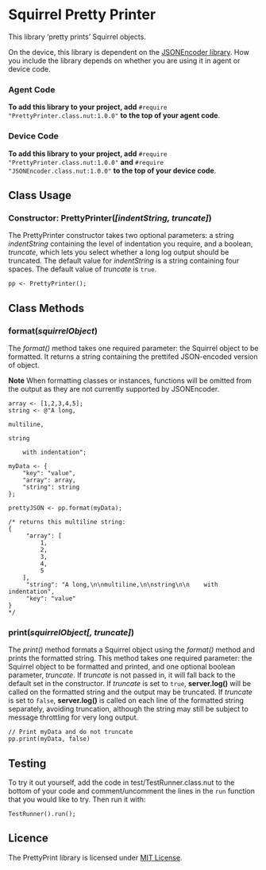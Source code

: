 # Squirrel Pretty Printer

This library ‘pretty prints’ Squirrel objects.

On the device, this library is dependent on the [JSONEncoder library](https://github.com/electricimp/JSONEncoder). How you include the library depends on whether you are using it in agent or device code.

### Agent Code

**To add this library to your project, add** `#require "PrettyPrinter.class.nut:1.0.0"` **to the top of your agent code**.

### Device Code

**To add this library to your project, add** `#require "PrettyPrinter.class.nut:1.0.0"` **and** `#require "JSONEncoder.class.nut:1.0.0"` **to the top of your device code**.

## Class Usage

### Constructor: PrettyPrinter(*[indentString, truncate]*)

The PrettyPrinter constructor takes two optional parameters: a string *indentString* containing the level of indentation you require, and a boolean, *truncate*, which lets you select whether a long log output should be truncated. The default value for *indentString* is a string containing four spaces. The default value of *truncate* is `true`.

```squirrel
pp <- PrettyPrinter();
```

## Class Methods

### format(*squirrelObject*)

The *format()* method takes one required parameter: the Squirrel object to be formatted. It returns a string containing the prettifed JSON-encoded version of object.

**Note** When formatting classes or instances, functions will be omitted from the output as they are not currently supported by JSONEncoder.

```squirrel
array <- [1,2,3,4,5];
string <- @"A long,

multiline,

string

    with indentation";

myData <- {
    "key": "value",
    "array": array,
    "string": string
};

prettyJSON <- pp.format(myData);

/* returns this multiline string:
{
     "array": [
         1,
         2,
         3,
         4,
         5
    ],
     "string": "A long,\n\nmultiline,\n\nstring\n\n    with indentation",
     "key": "value"
}
*/
```

### print(*squirrelObject[, truncate]*)

The *print()* method formats a Squirrel object using the *format()* method and prints the formatted string. This method takes one required parameter: the Squirrel object to be formatted and printed, and one optional boolean parameter, *truncate*. If *truncate* is not passed in, it will fall back to the default set in the constructor. If *truncate* is set to `true`, **server.log()** will be called on the formatted string and the output may be truncated.  If *truncate* is set to `false`, **server.log()** is called on each line of the formatted string separately, avoiding truncation, although the string may still be subject to message throttling for very long output.

```squirrel
// Print myData and do not truncate
pp.print(myData, false)
```

## Testing

To try it out yourself, add the code in test/TestRunner.class.nut to the bottom
of your code and comment/uncomment the lines in the `run` function that you
would like to try.  Then run it with:

```squirrel
TestRunner().run();
```

## Licence

The PrettyPrint library is licensed under [MIT License](./LICENSE.txt).
